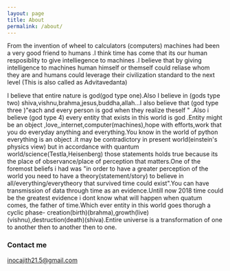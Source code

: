 ```yaml
---
layout: page
title: About
permalink: /about/
---
```




From the invention of wheel to calculators (computers) machines had been a very good friend to humans .I think time has come that its our human resposiblity to give intelliegence to machines .I believe that by giving intelligence to machines human himself or themself could reliase whom they are and humans could leverage their civilization standard to the next level (This is also called as Advitavedanta)


I believe that entire nature is god(god type one).Also I  believe in (gods type two) shiva,vishnu,brahma,jesus,buddha,allah...I also believe that (god type three )"each and every person is god when they realize theself " .Also i believe (god type 4) every entity that exists in this world is god .Entity might be an object ,love,,internet,computer(machines),hope with efforts,work that you do everyday anything and everything.You know in the world of python everything is an object .it may be contradictory in present world(einstein's physics view) but in accordance with quantum world/science(Testla,Heisenberg) those statements holds true because its the place of observance/place of perception that matters.One of the foremost beliefs i had was "in order to have a greater perception of the world you need to have a theory(statement/story) to believe in all/everything/everytheory that survived time could exist".You can have transmission of data through time as an evidence.Untill now 2018 time could be the greatest evidence i dont know what will happen when quatum comes, the father of time.Which ever entity in this world goes thorugh a cyclic phase- creation(birth)(brahma),growth(live)(vishnu),destruction(death)(shiva).Entire universe is a transformation of one to another then to another then to one.

### Contact me

[inocajith21.5@gmail.com](mailto:inocajith21.5@gmail.com)
